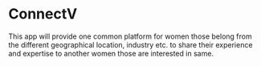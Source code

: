 # ConnectV
This app will provide one common platform for women those belong from the different geographical location, industry etc. to share their experience and expertise to another women those are interested in same.
